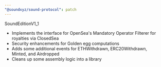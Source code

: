 ```yaml
---
"@soundxyz/sound-protocol": patch
---
```


SoundEditionV1_1
- Implements the interface for OpenSea's Mandatory Operator Filterer for royalties via ClosedSea
- Security enhancements for Golden egg computations
- Adds some additional events for ETHWithdrawn, ERC20Withdrawn, Minted, and Airdropped
- Cleans up some assembly logic into a library

